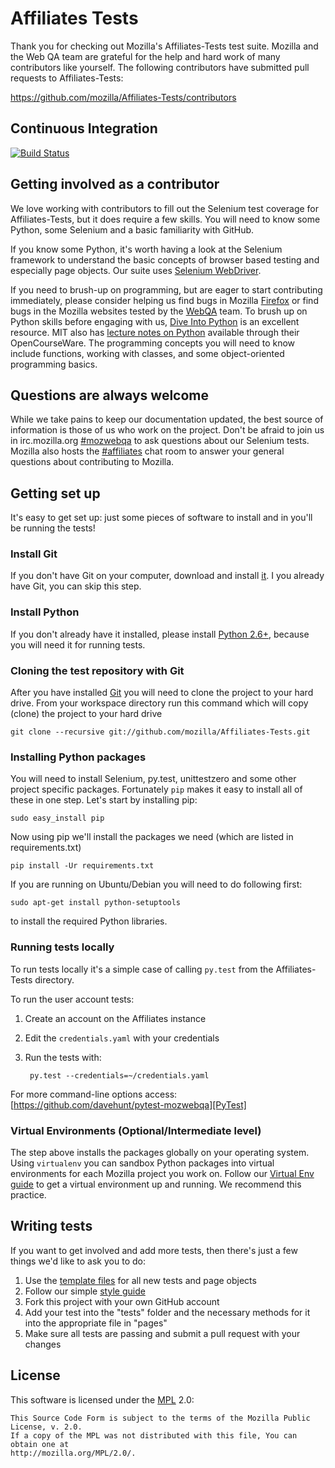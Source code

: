 Affiliates Tests
====================

Thank you for checking out Mozilla's Affiliates-Tests test suite. Mozilla and the Web QA team are grateful for the help and hard work of many contributors like yourself. The following contributors have submitted pull requests to Affiliates-Tests:

https://github.com/mozilla/Affiliates-Tests/contributors

Continuous Integration
----------------------

[![Build Status](https://secure.travis-ci.org/mozilla/Affiliates-Tests.png?branch=master)](http://travis-ci.org/mozilla/Affiliates-Tests/)

Getting involved as a contributor
---------------------------------

We love working with contributors to fill out the Selenium test coverage for Affiliates-Tests, but it does require a few skills. You will need to know some Python, some Selenium and a basic familiarity with GitHub.

If you know some Python, it's worth having a look at the Selenium framework to understand the basic concepts of browser based testing and especially page objects. Our suite uses [Selenium WebDriver][Selenium WebDriver].

If you need to brush-up on programming, but are eager to start contributing immediately, please consider helping us find bugs in Mozilla [Firefox][Firefox] or find bugs in the Mozilla websites tested by the [WebQA][WebQA] team. To brush up on Python skills before engaging with us, [Dive Into Python][Dive Into Python] is an excellent resource. MIT also has [lecture notes on Python][Lecture notes on Python] available through their OpenCourseWare. The programming concepts you will need to know include functions, working with classes, and some object-oriented programming basics.

[Selenium WebDriver]: http://docs.seleniumhq.org/docs/03_webdriver.jsp
[Firefox]: https://quality.mozilla.org/teams/desktop-firefox/
[WebQA]: https://quality.mozilla.org/teams/web-qa/
[Dive Into Python]: http://www.diveintopython.net/toc/index.html
[Lecture notes on Python]: http://ocw.mit.edu/courses/electrical-engineering-and-computer-science/6-189-a-gentle-introduction-to-programming-using-python-january-iap-2011/

Questions are always welcome
----------------------------

While we take pains to keep our documentation updated, the best source of information is those of us who work on the project. Don't be afraid to join us in irc.mozilla.org [#mozwebqa][mozwebqa] to ask questions about our Selenium tests. Mozilla also hosts the [#affiliates][affiliates] chat room to answer your general questions about contributing to Mozilla.

[mozwebqa]: http://client01.chat.mibbit.com/?server=irc.mozilla.org&channel=#mozwebqa
[affiliates]: http://client01.chat.mibbit.com/?server=irc.mozilla.org&channel=#affiliates

Getting set up
--------------

It's easy to get set up: just some pieces of software to install and in you'll be running the tests! 

### Install Git

If you don't have Git on your computer, download and install [it][Git]. I you already have Git, you can skip this step.

[Git]:http://git-scm.com/downloads

### Install Python

If you don't already have it installed, please install [Python 2.6+][Python], because you will need it for running tests.

[Python]: https://www.python.org/download/releases/2.6.6/

### Cloning the test repository with Git

After you have installed [Git][Git] you will need to clone the project to your hard drive. From your workspace directory run this command which will copy (clone) the project to your hard drive


    git clone --recursive git://github.com/mozilla/Affiliates-Tests.git


[Git]: http://git-scm.com/downloads

### Installing Python packages

You will need to install Selenium, py.test, unittestzero and some other project specific packages. Fortunately ```pip``` makes it easy to install all of these in one step. Let's start by installing pip:


    sudo easy_install pip


Now using pip we'll install the packages we need (which are listed in requirements.txt)

    pip install -Ur requirements.txt

If you are running on Ubuntu/Debian you will need to do following first:

    sudo apt-get install python-setuptools

to install the required Python libraries.


### Running tests locally

To run tests locally it's a simple case of calling ```py.test``` from the Affiliates-Tests directory.

To run the user account tests:

1. Create an account on the Affiliates instance
2. Edit the ```credentials.yaml``` with your credentials
3. Run the tests with:

        py.test --credentials=~/credentials.yaml

For more command-line options access: [https://github.com/davehunt/pytest-mozwebqa][PyTest]

[PyTest]: https://github.com/davehunt/pytest-mozwebqa

### Virtual Environments (Optional/Intermediate level)

The step above installs the packages globally on your operating system. Using ```virtualenv``` you can sandbox Python packages into virtual environments for each Mozilla project you work on. Follow our [Virtual Env guide][Virtual Environment] to get a virtual environment up and running. We recommend this practice.

[Virtual Environment]: https://wiki.mozilla.org/QA/Execution/Web_Testing/Automation/Virtual_Environments


Writing tests
-------------

If you want to get involved and add more tests, then there's just a few things we'd like to ask you to do:

1. Use the [template files][Template files] for all new tests and page objects
2. Follow our simple [style guide][Style guide]
3. Fork this project with your own GitHub account
4. Add your test into the "tests" folder and the necessary methods for it into the appropriate file in "pages"
5. Make sure all tests are passing and submit a pull request with your changes

[Template files]: https://github.com/mozilla/mozwebqa-test-templates
[Style guide]: https://wiki.mozilla.org/QA/Execution/Web_Testing/Docs/Automation/StyleGuide

License
-------

This software is licensed under the [MPL][MPL] 2.0:

    This Source Code Form is subject to the terms of the Mozilla Public License, v. 2.0.
    If a copy of the MPL was not distributed with this file, You can obtain one at
    http://mozilla.org/MPL/2.0/.

[MPL]: http://www.mozilla.org/MPL/2.0/

